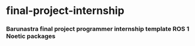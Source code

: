 # final-project-internship

### Barunastra final project programmer internship template ROS 1 Noetic packages